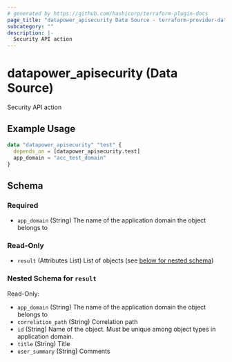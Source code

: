 ```yaml
---
# generated by https://github.com/hashicorp/terraform-plugin-docs
page_title: "datapower_apisecurity Data Source - terraform-provider-datapower"
subcategory: ""
description: |-
  Security API action
---
```


# datapower_apisecurity (Data Source)

Security API action

## Example Usage

```terraform
data "datapower_apisecurity" "test" {
  depends_on = [datapower_apisecurity.test]
  app_domain = "acc_test_domain"
}
```

<!-- schema generated by tfplugindocs -->
## Schema

### Required

- `app_domain` (String) The name of the application domain the object belongs to

### Read-Only

- `result` (Attributes List) List of objects (see [below for nested schema](#nestedatt--result))

<a id="nestedatt--result"></a>
### Nested Schema for `result`

Read-Only:

- `app_domain` (String) The name of the application domain the object belongs to
- `correlation_path` (String) Correlation path
- `id` (String) Name of the object. Must be unique among object types in application domain.
- `title` (String) Title
- `user_summary` (String) Comments
